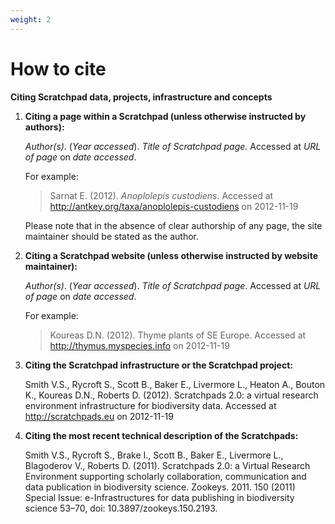 ```yaml
---
weight: 2
---
```


# How to cite

**Citing Scratchpad data, projects, infrastructure and concepts**

1. **Citing a page within a Scratchpad (unless otherwise instructed by
   authors):**

   _Author(s)._ (_Year accessed_). _Title of Scratchpad page._ Accessed at _URL
   of page_ on _date accessed_.

   For example:

   > Sarnat E. (2012). _Anoplolepis custodiens_. Accessed at
   > http://antkey.org/taxa/anoplolepis-custodiens on 2012-11-19

   Please note that in the absence of clear authorship of any page, the site
   maintainer should be stated as the author.

2. **Citing a Scratchpad website (unless otherwise instructed by website
   maintainer):**

   _Author(s)_. (_Year accessed_). _Title of Scratchpad page_. Accessed at _URL
   of page_ on _date accessed_.

   For example:

   > Koureas D.N. (2012). Thyme plants of SE Europe. Accessed at
   > http://thymus.myspecies.info on 2012-11-19

3. **Citing the Scratchpad infrastructure or the Scratchpad project:**

   Smith V.S., Rycroft S., Scott B., Baker E., Livermore L., Heaton A., Bouton
   K., Koureas D.N., Roberts D. (2012). Scratchpads 2.0: a virtual research
   environment infrastructure for biodiversity data. Accessed at
   http://scratchpads.eu on 2012-11-19

4. **Citing the most recent technical description of the Scratchpads:**

   Smith V.S., Rycroft S., Brake I., Scott B., Baker E., Livermore L.,
   Blagoderov V., Roberts D. (2011). Scratchpads 2.0: a Virtual Research
   Environment supporting scholarly collaboration, communication and data
   publication in biodiversity science. Zookeys. 2011. 150 (2011) Special Issue:
   e-Infrastructures for data publishing in biodiversity science 53–70, doi:
   10.3897/zookeys.150.2193.

